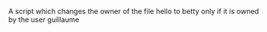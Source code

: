 A script which changes the owner of the file hello to betty only if it is owned by the user guillaume
